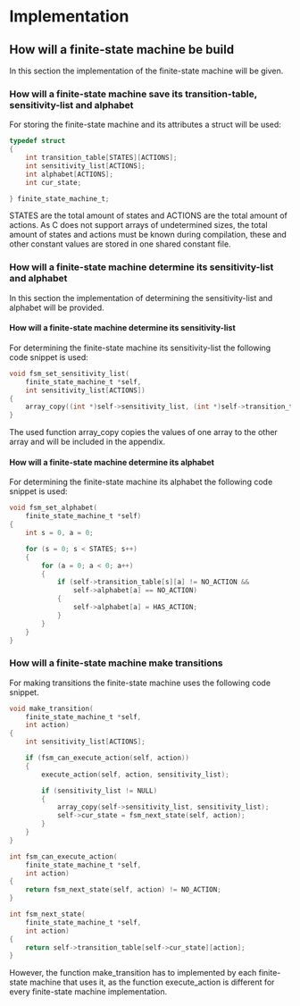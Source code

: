 # Implementation

## How will a finite-state machine be build

In this section the implementation of the finite-state machine will be given.

### How will a finite-state machine save its transition-table, sensitivity-list and alphabet

For storing the finite-state machine and its attributes a struct will be used:

~~~ C
typedef struct
{
    int transition_table[STATES][ACTIONS];
    int sensitivity_list[ACTIONS];
    int alphabet[ACTIONS];
    int cur_state;

} finite_state_machine_t;
~~~

STATES are the total amount of states and ACTIONS are the total amount of actions. As C does not support arrays of undetermined sizes, the total amount of states and actions must be known during compilation, these and other constant values are stored in one shared constant file.

### How will a finite-state machine determine its sensitivity-list and alphabet

In this section the implementation of determining the sensitivity-list and alphabet will be provided.

#### How will a finite-state machine determine its sensitivity-list

For determining the finite-state machine its sensitivity-list the following code snippet is used:

``` C
void fsm_set_sensitivity_list(
    finite_state_machine_t *self,
    int sensitivity_list[ACTIONS])
{
    array_copy((int *)self->sensitivity_list, (int *)self->transition_table[self->cur_state]);
}
```

The used function array_copy copies the values of one array to the other array and will be included in the appendix.

#### How will a finite-state machine determine its alphabet

For determining the finite-state machine its alphabet the following code snippet is used:

``` C
void fsm_set_alphabet(
    finite_state_machine_t *self)
{
    int s = 0, a = 0;

    for (s = 0; s < STATES; s++)
    {
        for (a = 0; a < 0; a++)
        {
            if (self->transition_table[s][a] != NO_ACTION &&
                self->alphabet[a] == NO_ACTION)
            {
                self->alphabet[a] = HAS_ACTION;
            }
        }
    }
}
```

### How will a finite-state machine make transitions

For making transitions the finite-state machine uses the following code snippet.

``` C
void make_transition(
    finite_state_machine_t *self,
    int action)
{
    int sensitivity_list[ACTIONS];

    if (fsm_can_execute_action(self, action))
    {
        execute_action(self, action, sensitivity_list);

        if (sensitivity_list != NULL)
        {
            array_copy(self->sensitivity_list, sensitivity_list);
            self->cur_state = fsm_next_state(self, action);
        }
    }
}

int fsm_can_execute_action(
    finite_state_machine_t *self,
    int action)
{
    return fsm_next_state(self, action) != NO_ACTION;
}

int fsm_next_state(
    finite_state_machine_t *self,
    int action)
{
    return self->transition_table[self->cur_state][action];
}
```

However, the function make_transition has to implemented by each finite-state machine that uses it, as the function execute_action is different for every finite-state machine implementation.